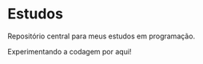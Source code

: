 # Estudos
Repositório central para meus estudos em programação.

Experimentando a codagem por aqui!
